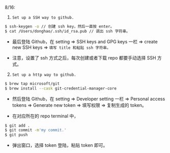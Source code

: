 8/16:

1. `Set up a SSH way to github.`

```bash
$ ssh-keygen -o // 创建 ssh key，然后一直按 enter。
$ cat /Users/donghao/.ssh/id_rsa.pub // 调出 ssh 字符串。
```

- 最后登陆 Github，在 setting => SSH keys and GPG keys 一栏 => create new SSH keys => `填写 title 和粘贴 ssh 字符串。`

- 注意，设置了 ssh 方式之后，每次创建或者下载 repo 都要手动选择 SSH 方式。

2. `Set up a http way to github.`

```bash
$ brew tap microsoft/git
$ brew install --cask git-credential-manager-core
```

- 然后登陆 Github，在 setting => Developer setting 一栏 => Personal access tokens => Generate new token => 填写权限 => 复制生成的 token。

- 在对应所在的 repo terminal 中，

```bash
$ git add .
$ git commit -m'my commit.'
$ git push
```

- 弹出窗口，选择 token 登陆，粘贴 token 即可。
